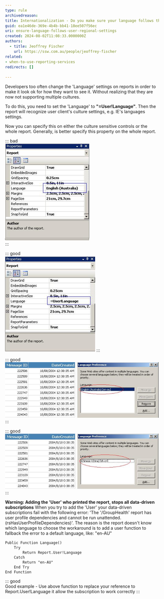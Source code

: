 ```yaml
---
type: rule
archivedreason:
title: Internationalization - Do you make sure your language follows the user's regional settings?
guid: ea1e46de-369e-4b4b-bb41-18ee507f56ec
uri: ensure-language-follows-user-regional-settings
created: 2024-08-02T11:08:33.0000000Z
authors: 
  - title: Jeoffrey Fischer
    url: https://ssw.com.au/people/jeoffrey-fischer
related:
- when-to-use-reporting-services
redirects: []

---
```


Developers too often change the 'Language' settings on reports in order to make it look ok for how they want to see it. Without realizing that they are now not supporting multiple cultures.

<!--endintro-->

To do this, you need to set the 'Language' to **"=User!Language"**. Then the report will recognize user client's culture settings, e.g. IE's languages settings.

Now you can specify this on either the culture sensitive controls or the whole report. Generally, is better specify this property on the whole report.

::: bad  
![Figure: Bad example - Here the 'Language' setting is set to a specific culture](RSRulesLanguage4.jpg)  
:::

::: good  
![Figure: Good example - Here the 'Language' setting is set to '=User!Language' to detect user's culture automatically](RSRulesLanguage3.jpg)
:::

::: good  
![Figure: Good example - Now the data respects user's Language preference of IE in this case English (Australia)](RSRulesLanguage1.jpg)
:::

::: good  
![Figure: Good example - Likewise the data also respects user's Language preference of IE in this case Chinese (China)](RSRulesLanguage2.jpg)
:::

**Warning: Adding the 'User' who printed the report, stops all data-driven subscriptions**
When you try to add the 'User' your data-driven subscriptions fail with the following error:
'The '/GroupHealth' report has user profile dependencies and cannot be run unattended. (rsHasUserProfileDependencies)'.
The reason is the report doesn't know which language to choose
the workaround is to add a user function to fallback the error to a default language, like: "en-AU"

```
Public Function Language()
    Try
        Return Report.User!Language
    Catch
        Return "en-AU"
    End Try
End Function   
```

::: good  
Good example - Use above function to replace your reference to Report.User!Language it allow the subscription to work correctly
:::
